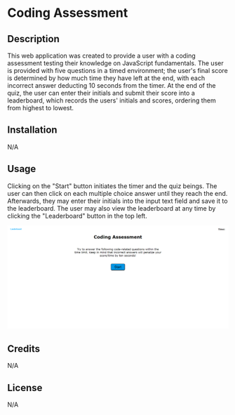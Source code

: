 # Coding Assessment

## Description

This web application was created to provide a user with a coding assessment testing their knowledge on JavaScript fundamentals. The user is provided with five questions in a timed environment; the user's final score is determined by how much time they have left at the end, with each incorrect answer deducting 10 seconds from the timer. At the end of the quiz, the user can enter their initials and submit their score into a leaderboard, which records the users' initials and scores, ordering them from highest to lowest. 

## Installation

N/A

## Usage

Clicking on the "Start" button initiates the timer and the quiz beings. The user can then click on each multiple choice answer until they reach the end. Afterwards, they may enter their initials into the input text field and save it to the leaderboard. The user may also view the leaderboard at any time by clicking the "Leaderboard" button in the top left.

![The Coding Assessment allows the user to start a timed quiz on JavaScript fundamentals.](./assets/screenshot.png)

## Credits

N/A

## License

N/A